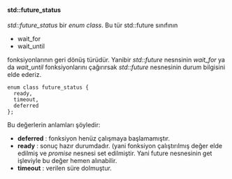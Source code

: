 #### std::future_status

_std::future_status_ bir _enum class_. Bu tür std::future sınıfının
- wait_for
- wait_until

fonksiyonlarının geri dönüş türüdür. Yanibir _std::future_ nesnsinin _wait\_for_ ya da _wait\_until_ fonksiyonlarını çağırırsak _std::future_ nesnesinin durum bilgisini elde ederiz. 

```
enum class future_status {
  ready,
  timeout,
  deferred
};
```
Bu değerlerin anlamları şöyledir:

- **deferred** : fonksiyon henüz çalışmaya başlamamıştır.
- **ready**    : sonuç hazır durumdadır. (yani fonksiyon çalıştırılmış değer elde edilmiş ve _promise_ nesnesi set edilmiştir. Yani future nesnesinin get işleviyle bu değer hemen alınabilir.  
- **timeout**  : verilen süre dolmuştur.
